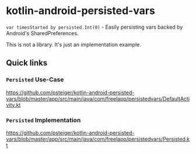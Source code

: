 # kotlin-android-persisted-vars
`var timesStarted by persisted.Int(0)` - Easily persisting vars backed by Android's SharedPreferences.

This is not a library. It's just an implementation example.

## Quick links

### `Persisted` Use-Case

https://github.com/psteiger/kotlin-android-persisted-vars/blob/master/app/src/main/java/com/freelapp/persistedvars/DefaultActivity.kt

### `Persisted` Implementation

https://github.com/psteiger/kotlin-android-persisted-vars/blob/master/app/src/main/java/com/freelapp/persistedvars/Persisted.kt

